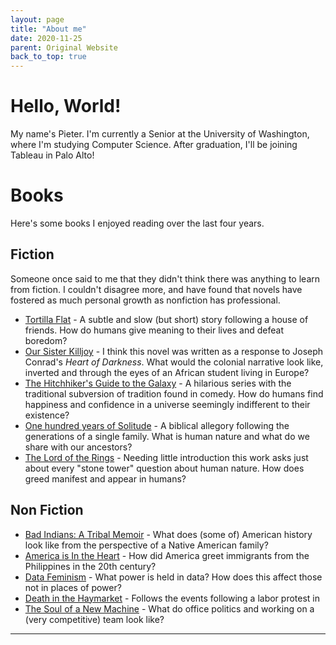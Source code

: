 ```yaml
---
layout: page
title: "About me"
date: 2020-11-25
parent: Original Website
back_to_top: true
---
```


# Hello, World! 
My name's Pieter. I'm currently a Senior at the University of Washington, where I'm studying Computer Science. After graduation, I'll be joining Tableau in Palo Alto!

# Books
Here's some books I enjoyed reading over the last four years.

## Fiction  
Someone once said to me that they didn't think there was anything to learn from fiction. I couldn't disagree more, and have found that novels have fostered as much personal growth as nonfiction has professional.  
- [Tortilla Flat](https://www.goodreads.com/book/show/163977.Tortilla_Flat) - A subtle and slow (but short) story following a house of friends. How do humans give meaning to their lives and defeat boredom?
- [Our Sister Killjoy](https://www.goodreads.com/book/show/231558.Our_Sister_Killjoy) - I think this novel was written as a response to Joseph Conrad's *Heart of Darkness*. What would the colonial narrative look like, inverted and through the eyes of an African student living in Europe? 
- [The Hitchhiker's Guide to the Galaxy](https://www.goodreads.com/series/40957-the-hitchhiker-s-guide-to-the-galaxy) - A hilarious series with the traditional subversion of tradition found in comedy. How do humans find happiness and confidence in a universe seemingly indifferent to their existence?
- [One hundred years of Solitude](https://www.goodreads.com/book/show/320.One_Hundred_Years_of_Solitude) -  A biblical allegory following the generations of a single family. What is human nature and what do we share with our ancestors?
- [The Lord of the Rings](https://www.goodreads.com/series/66175-the-lord-of-the-rings) - Needing little introduction this work asks just about every "stone tower" question about human nature. How does greed manifest and appear in humans?

## Non Fiction 
- [Bad Indians: A Tribal Memoir](https://www.goodreads.com/book/show/15894219-bad-indians?from_search=true&from_srp=true&qid=YMAV3YjAH8&rank=1) - What does (some of) American history look like from the perspective of a Native American family?
- [America is In the Heart](https://www.goodreads.com/book/show/253813.America_Is_in_the_Heart) - How did America greet immigrants from the Philippines in the 20th century? 
- [Data Feminism](https://www.goodreads.com/book/show/51777543-data-feminism?from_search=true&from_srp=true&qid=nABo6OLn72&rank=1) - What power is held in data? How does this affect those not in places of power? 
- [Death in the Haymarket](https://www.goodreads.com/book/show/171634.Death_in_the_Haymarket) - Follows the events following a labor protest in  
- [The Soul of a New Machine](https://www.goodreads.com/book/show/7090.The_Soul_of_a_New_Machine) - What do office politics and working on a (very competitive) team look like?

---

